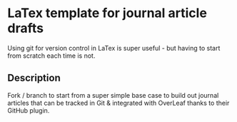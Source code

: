 # LaTex template for journal article drafts

Using git for version control in LaTex is super useful - but having to start from scratch each time is not. 

## Description

Fork / branch to start from a super simple base case to build out journal articles that can be tracked in Git & integrated with OverLeaf thanks to their GitHub plugin.

